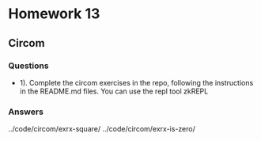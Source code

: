# Homework 13

## Circom

### Questions

- 1). Complete the circom exercises in the repo, following the instructions in the README.md files. You can use the repl tool zkREPL

### Answers

../code/circom/exrx-square/
../code/circom/exrx-is-zero/
